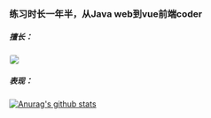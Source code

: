 <!-- @format -->

<p align="center"><h3>练习时长一年半，从Java web到vue前端coder</h3></p>

<p align="center"><h5>擅长：</h5></p>
<a href="https://github.com/anuraghazra/github-readme-stats"><img align="center" style="border: 1px #eee solid;  border-radius: 4px;" src="https://github-readme-stats.vercel.app/api/top-langs/?username=yanming7521&layout=compact&theme=buefy" /></a>

<p align="center"><h5>表现：</h5></p>
<a href="https://github.com/anuraghazra/github-readme-stats"><img align="center" src="https://github-readme-stats.vercel.app/api?username=yanming7521&bg_color=30,e96443,904e95&title_color=fff&text_color=fff&show_icons=true&theme=synthwave&layout=default&hide_border=true" alt="Anurag's github stats" />
